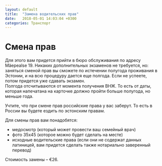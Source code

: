 ```yaml
---
layout: default
title:  "Замена водительских прав"
date:   2018-05-01 14:03:04 +0300
categories: Транспорт
---
```


# Смена прав

Для этого вам придется прийти в бюро обслуживания по адресу Mäepealse 19. Никаких дополнительных экзаменов не требуется, но: заняться сменой прав вы сможете по истечении полугода проживания в Эстонии, и на всю процедуру дается еще полгода. Если не успеете, потом придется уже сдавать экзамен.  
Полгода отсчитываются от момента получения ВНЖ. То есть от даты, которая напечатана на карточке должно пройти больше полугода, но меньше года.

Учтите, что при смене прав российские права у вас заберут. То есть в России вы будете ездить по эстонским правам.

Для смены прав вам понадобятся:

* медосмотр (который может провести ваш семейный врач)
* фото 35х45 (которое можно будет сделать на месте)
* исходные водительские права (если они не содержат данных латиницей, вам придется сделать также нотариально заверенный перевод)

Стоимость замены – €26.
